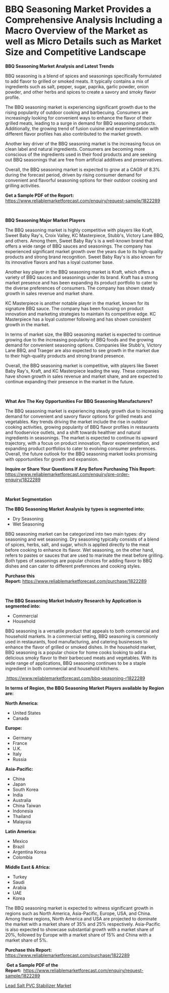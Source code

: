 <p><h1>BBQ Seasoning Market Provides a Comprehensive Analysis Including a Macro Overview of the Market as well as Micro Details such as Market Size and Competitive Landscape</h1></p><p><strong>BBQ Seasoning Market Analysis and Latest Trends</strong></p>
<p><p>BBQ seasoning is a blend of spices and seasonings specifically formulated to add flavor to grilled or smoked meats. It typically contains a mix of ingredients such as salt, pepper, sugar, paprika, garlic powder, onion powder, and other herbs and spices to create a savory and smoky flavor profile.</p><p>The BBQ seasoning market is experiencing significant growth due to the rising popularity of outdoor cooking and barbecuing. Consumers are increasingly looking for convenient ways to enhance the flavor of their grilled meats, leading to a surge in demand for BBQ seasoning products. Additionally, the growing trend of fusion cuisine and experimentation with different flavor profiles has also contributed to the market growth.</p><p>Another key driver of the BBQ seasoning market is the increasing focus on clean label and natural ingredients. Consumers are becoming more conscious of the ingredients used in their food products and are seeking out BBQ seasonings that are free from artificial additives and preservatives.</p><p>Overall, the BBQ seasoning market is expected to grow at a CAGR of 8.3% during the forecast period, driven by rising consumer demand for convenient and flavorful seasoning options for their outdoor cooking and grilling activities.</p></p>
<p><strong>Get a Sample PDF of the Report:&nbsp;</strong> <a href="https://www.reliablemarketforecast.com/enquiry/request-sample/1822289">https://www.reliablemarketforecast.com/enquiry/request-sample/1822289</a></p>
<p>&nbsp;</p>
<p><strong>BBQ Seasoning Major Market Players</strong></p>
<p><p>The BBQ seasoning market is highly competitive with players like Kraft, Sweet Baby Ray's, Croix Valley, KC Masterpiece, Stubb's, Victory Lane BBQ, and others. Among them, Sweet Baby Ray's is a well-known brand that offers a wide range of BBQ sauces and seasonings. The company has experienced significant market growth over the years due to its high-quality products and strong brand recognition. Sweet Baby Ray's is also known for its innovative flavors and has a loyal customer base.</p><p>Another key player in the BBQ seasoning market is Kraft, which offers a variety of BBQ sauces and seasonings under its brand. Kraft has a strong market presence and has been expanding its product portfolio to cater to the diverse preferences of consumers. The company has shown steady growth in sales revenue and market share.</p><p>KC Masterpiece is another notable player in the market, known for its signature BBQ sauce. The company has been focusing on product innovation and marketing strategies to maintain its competitive edge. KC Masterpiece has a loyal customer following and has shown consistent growth in the market.</p><p>In terms of market size, the BBQ seasoning market is expected to continue growing due to the increasing popularity of BBQ foods and the growing demand for convenient seasoning options. Companies like Stubb's, Victory Lane BBQ, and Traeger are also expected to see growth in the market due to their high-quality products and strong brand presence.</p><p>Overall, the BBQ seasoning market is competitive, with players like Sweet Baby Ray's, Kraft, and KC Masterpiece leading the way. These companies have shown growth in sales revenue and market share, and are expected to continue expanding their presence in the market in the future.</p></p>
<p>&nbsp;</p>
<p><strong>What Are The Key Opportunities For BBQ Seasoning Manufacturers?</strong></p>
<p><p>The BBQ seasoning market is experiencing steady growth due to increasing demand for convenient and savory flavor options for grilled meats and vegetables. Key trends driving the market include the rise in outdoor cooking activities, growing popularity of BBQ flavor profiles in restaurants and foodservice outlets, and a shift towards healthier and natural ingredients in seasonings. The market is expected to continue its upward trajectory, with a focus on product innovation, flavor experimentation, and expanding product portfolios to cater to evolving consumer preferences. Overall, the future outlook for the BBQ seasoning market looks promising with opportunities for growth and expansion.</p></p>
<p><strong>Inquire or Share Your Questions If Any Before Purchasing This Report:</strong> <a href="https://www.reliablemarketforecast.com/enquiry/pre-order-enquiry/1822289">https://www.reliablemarketforecast.com/enquiry/pre-order-enquiry/1822289</a></p>
<p>&nbsp;</p>
<p><strong>Market Segmentation</strong></p>
<p><strong>The BBQ Seasoning Market Analysis by types is segmented into:</strong></p>
<p><ul><li>Dry Seasoning</li><li>Wet Seasoning</li></ul></p>
<p><p>BBQ seasoning market can be categorized into two main types: dry seasoning and wet seasoning. Dry seasoning typically consists of a blend of spices, herbs, salt, and sugar, which is applied directly to the meat before cooking to enhance its flavor. Wet seasoning, on the other hand, refers to pastes or sauces that are used to marinate the meat before grilling. Both types of seasonings are popular choices for adding flavor to BBQ dishes and can cater to different preferences and cooking styles.</p></p>
<p><strong>Purchase this Report:&nbsp;</strong><a href="https://www.reliablemarketforecast.com/purchase/1822289">https://www.reliablemarketforecast.com/purchase/1822289</a></p>
<p>&nbsp;</p>
<p><strong>The BBQ Seasoning Market Industry Research by Application is segmented into:</strong></p>
<p><ul><li>Commercial</li><li>Household</li></ul></p>
<p><p>BBQ seasoning is a versatile product that appeals to both commercial and household markets. In a commercial setting, BBQ seasoning is commonly used in restaurants, food manufacturing, and catering businesses to enhance the flavor of grilled or smoked dishes. In the household market, BBQ seasoning is a popular choice for home cooks looking to add a delicious smoky flavor to their barbecued meats and vegetables. With its wide range of applications, BBQ seasoning continues to be a staple ingredient in both commercial and household kitchens.</p></p>
<p><a href="https://www.reliablemarketforecast.com/bbq-seasoning-r1822289">&nbsp;https://www.reliablemarketforecast.com/bbq-seasoning-r1822289</a></p>
<p><strong>In terms of Region, the BBQ Seasoning Market Players available by Region are:</strong></p>
<p>
    <p> <strong> North America: </strong>
        <ul>
            <li>United States</li>
            <li>Canada</li>
        </ul>
        </p> 
    <p> <strong> Europe: </strong>
        <ul>
            <li>Germany</li>
            <li>France</li>
            <li>U.K.</li>
            <li>Italy</li>
            <li>Russia</li>
        </ul>
        </p> 
    <p> <strong> Asia-Pacific: </strong>
        <ul>
            <li>China</li>
            <li>Japan</li>
            <li>South Korea</li>
            <li>India</li>
            <li>Australia</li>
            <li>China Taiwan</li>
            <li>Indonesia</li>
            <li>Thailand</li>
            <li>Malaysia</li>
        </ul>
        </p> 
    <p> <strong> Latin America: </strong>
        <ul>
            <li>Mexico</li>
            <li>Brazil</li>
            <li>Argentina Korea</li>
            <li>Colombia</li>
        </ul>
        </p> 
    <p> <strong> Middle East & Africa: </strong>
        <ul>
            <li>Turkey</li>
            <li>Saudi</li>
            <li>Arabia</li>
            <li>UAE</li>
            <li>Korea</li>
        </ul>
    </p>
    </p>
<p><p>The BBQ seasoning market is expected to witness significant growth in regions such as North America, Asia-Pacific, Europe, USA, and China. Among these regions, North America and USA are projected to dominate the market with a market share of 35% and 25% respectively. Asia-Pacific is also expected to showcase substantial growth with a market share of 20%, followed by Europe with a market share of 15% and China with a market share of 5%.</p></p>
<p><strong>Purchase this Report: </strong><a href="https://www.reliablemarketforecast.com/purchase/1822289">https://www.reliablemarketforecast.com/purchase/1822289</a></p>
<p>&nbsp;<strong>Get a Sample PDF of the Report:&nbsp;&nbsp;</strong><a href="https://www.reliablemarketforecast.com/enquiry/request-sample/1822289">https://www.reliablemarketforecast.com/enquiry/request-sample/1822289</a></p>
<p><strong></strong></p>
<p><p><a href="https://view.publitas.com/reportprime-1/lead-salt-pvc-stabilizer-market-size-market-segmentation-market-trends-and-growth-analysis-forecast-till-2031/">Lead Salt PVC Stabilizer Market</a></p></p>